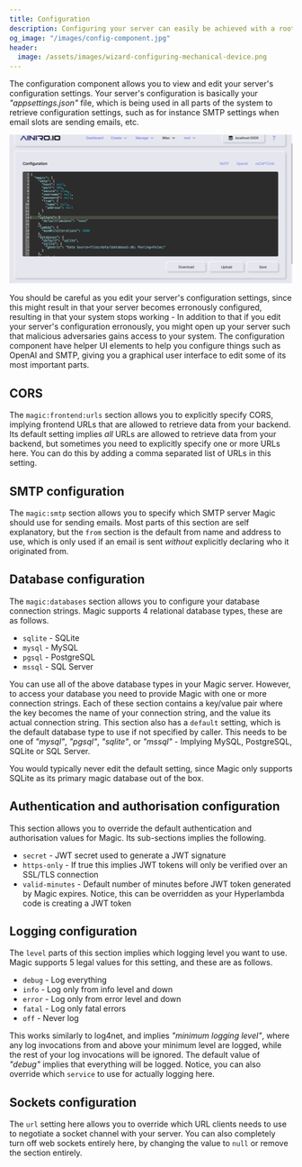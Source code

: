 ```yaml
---
title: Configuration
description: Configuring your server can easily be achieved with a root user using the configuration component in Magic. Configuration settings are immediately applied, and changes your server's behaviour instantly.
og_image: "/images/config-component.jpg"
header:
  image: /assets/images/wizard-configuring-mechanical-device.png
---
```


The configuration component allows you to view and edit your server's configuration settings. Your server's configuration
is basically your _"appsettings.json"_ file, which is being used in all parts of the system to
retrieve configuration settings, such as for instance SMTP settings when email slots are sending emails, etc.

![Configuring Magic](/images/config-component.jpg)

You should be careful as you edit your server's configuration settings, since this might
result in that your server becomes erronously configured, resulting in that your system stops working -
In addition to that if you edit your server's configuration erronously, you might open up your server
such that malicious adversaries gains access to your system. The configuration component have helper
UI elements to help you configure things such as OpenAI and SMTP, giving you a graphical user interface
to edit some of its most important parts.

## CORS

The `magic:frontend:urls` section allows you to explicitly specify CORS, implying frontend URLs that are
allowed to retrieve data from your backend. Its default setting implies _all_ URLs are allowed to retrieve
data from your backend, but sometimes you need to explicitly specify one or more URLs here. You can do this
by adding a comma separated list of URLs in this setting.

## SMTP configuration

The `magic:smtp` section allows you to specify which SMTP server Magic should use for sending emails.
Most parts of
this section are self explanatory, but the `from` section is the default from name and address to use,
which is only used if an email is sent _without_ explicitly declaring who it originated from.

## Database configuration

The `magic:databases` section allows you to configure your database connection strings. Magic supports
4 relational database types, these are as follows.

* `sqlite` - SQLite
* `mysql` - MySQL
* `pgsql` - PostgreSQL
* `mssql` - SQL Server

You can use all of the above database types in your Magic server. However, to access your database
you need to provide Magic with one or more connection strings. Each of these section contains
a key/value pair where the key becomes the name of your connection string, and the value its actual
connection string. This section also has a `default` setting, which is the default database
type to use if not specified by caller. This needs to be one of _"mysql"_, _"pgsql"_, _"sqlite"_, or _"mssql"_ -
Implying MySQL, PostgreSQL, SQLite or SQL Server.

You would typically never edit the default setting, since Magic only supports SQLite as its primary magic database
out of the box.

## Authentication and authorisation configuration

This section allows you to override the default authentication and authorisation values for Magic.
Its sub-sections implies the following.

* `secret` - JWT secret used to generate a JWT signature
* `https-only` - If true this implies JWT tokens will only be verified over an SSL/TLS connection
* `valid-minutes` - Default number of minutes before JWT token generated by Magic expires. Notice, this can be overridden as your Hyperlambda code is creating a JWT token

## Logging configuration

The `level` parts of this section implies which logging level you want to use. Magic supports 5 legal values for
this setting, and these are as follows.

* `debug` - Log everything
* `info` - Log only from info level and down
* `error` - Log only from error level and down
* `fatal` - Log only fatal errors
* `off` - Never log

This works similarly to log4net, and implies _"minimum logging level"_, where any log invocations from and above
your minimum level are logged, while the rest of your log invocations will be ignored. The default value of _"debug"_
implies that everything will be logged. Notice, you can also override which `service` to use for actually
logging here.

## Sockets configuration

The `url` setting here allows you to override which URL clients needs to use to negotiate a socket
channel with your server. You can also completely turn off web sockets entirely here, by changing the
value to `null` or remove the section entirely.
